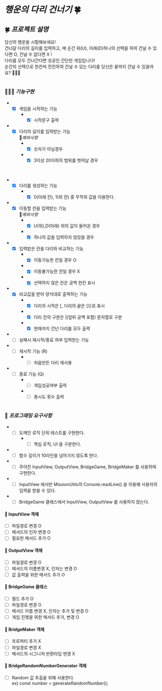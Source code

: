 # *행운의 다리 건너기* 🍀

## 🍀 *프로젝트 설명* 
당신의 행운을 시험해보세요!   
건너갈 다리의 길이를 입력하고, 매 순간 위(U), 아래(D)하나의 선택을 하여
건널 수 있다면 O, 건널 수 없다면 X !     
다리를 모두 건너간다면 성공인 간단한 게임입니다!
<br>
순간의 선택으로 한칸씩 전진하여 건널 수 있는 다리를 당신은 끝까지 건널 수 있을까요? 🏃🏻‍♂️
#

### 🧑🏻‍💻 *기능구현*
- -[x] 게임을 시작하는 기능    
    -  -[x] 시작문구 출력   
- -[x] 다리의 길이를 입력받는 기능    
🚨*예외사항*
    - -[x] 숫자가 아닐경우 
    - -[x] 3이상 20이하의 범위를 벗어날 경우 
<br>

- -[x] 다리를 생성하는 기능
    -  -[x] 0(아래 칸), 1(위 칸) 중 무작위 값을 이용한다.   

- -[x] 이동할 칸을 입력받는 기능    
🚨*예외사항* 
    - -[x] U(위),D(아래) 외의 값이 들어온 경우 
    - -[x] 하나의 값을 입력하지 않았을 경우 

- -[x] 입력받은 칸을 다리와 비교하는 기능    
    -  -[x] 이동가능한 칸일 경우 O   
    -  -[x] 이동불가능한 칸일 경우 X    
    -  -[x] 선택하지 않은 칸은 공백 한칸 표시   
- -[x] 비교값을 받아 양식대로 출력하는 기능    
    -  -[x] 다리의 시작은 [, 다리의 끝은 ]으로 표시   
    -  -[x] 다리 칸의 구분은 |(앞뒤 공백 포함) 문자열로 구분   
    -  -[x] 현재까지 건넌 다리를 모두 출력   
- -[ ] 실패시 재시작/종료 여부 입력받는 기능   
- -[ ] 재시작 기능 (R)    
    -  -[ ] 처음만든 다리 재사용    
- -[ ] 종료 기능 (Q)   
    -  -[ ] 게임성공여부 출력    
    -  -[ ] 총시도 횟수 출력 
#

### 🎯 *프로그래밍 요구사항*
- -[ ] 도메인 로직 단위 테스트를 구현한다.    
    - -[ ] 핵심 로직, UI 을 구분한다.
- -[ ] 함수 길이가 10라인을 넘어가지 않도록 한다.   
- -[ ] 주어진 InputView, OutputView, BridgeGame, BridgeMaker 를 사용하여 구현한다.    
- -[ ] InputView 에서만 MissionUtils의 Console.readLine() 을 이용해 사용자의 입력을 받을 수 있다.   
- -[ ] BridgeGame 클래스에서 InputView, OutputView 를 사용하지 않는다.    

#### 👀 InputView 객체 
-[ ] 파일경로 변경 O    
-[ ] 메서드의 인자 변경 O   
-[ ] 필요한 메서드 추가 O

#### 👀 OutputView 객체 
-[ ] 파일경로 변경 O    
-[ ] 메서드의 이름변경 X, 인자는 변경 O     
-[ ] 값 출력을 위한 메서드 추가 O   

#### 👀 BridgeGame 클래스
-[ ] 필드 추가 O   
-[ ] 파일경로 변경 O   
-[ ] 메서드 이름 변경 X, 인자는 추가 및 변경 O
-[ ] 게임 진행을 위한 메서드 추가, 변경 O

#### 👀 BridgeMaker 객체 
-[ ] 프로퍼티 추가 X 
-[ ] 파일경로 변경 X
-[ ] 메서드의 시그니처 반환타입 변경 X

#### 👀 BridgeRandomNumberGenerator 객체
-[ ] Random 값 추출을 위해 사용한다.   
ex) const number = generateRandomNumber();